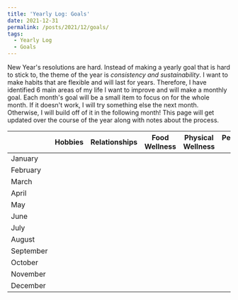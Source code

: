 ```yaml
---
title: 'Yearly Log: Goals'
date: 2021-12-31
permalink: /posts/2021/12/goals/
tags:
  - Yearly Log
  - Goals
---
```


New Year's resolutions are hard. Instead of making a yearly goal that is hard to stick to, the theme of the year is _consistency and sustainability_. I want to make habits that are flexible and will last for years. Therefore, I have identified 6 main areas of my life I want to improve and will make a monthly goal. Each month's goal will be a small item to focus on for the whole month. If it doesn't work, I will try something else the next month. Otherwise, I will build off of it in the following month! This page will get updated over the course of the year along with notes about the process.

|           | Hobbies  | Relationships  | Food Wellness  | Physical Wellness  | Personal/Professional Developement  | Productivity  |
|---        |---       |---             |---             |---                 |---                                  |---            |
| January   |   |   |   |   |   |   |
| February  |   |   |   |   |   |   |
| March     |   |   |   |   |   |   |
| April     |   |   |   |   |   |   |
| May       |   |   |   |   |   |   |
| June      |   |   |   |   |   |   |
| July      |   |   |   |   |   |   |
| August    |   |   |   |   |   |   |
| September |   |   |   |   |   |   |
| October   |   |   |   |   |   |   |
| November  |   |   |   |   |   |   |
| December  |   |   |   |   |   |   |
